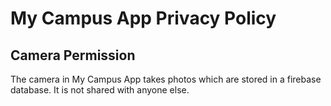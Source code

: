 # My Campus App Privacy Policy

## Camera Permission
The camera in My Campus App takes photos which are stored in a firebase database. It is not shared with anyone else.
